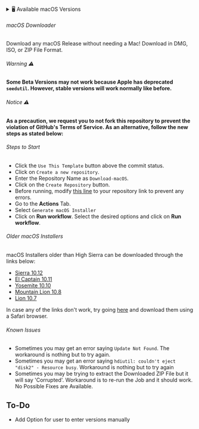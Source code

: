 <!-- BEGIN MACOS VERSIONS -->
<details>
<summary>🖥️ Available macOS Versions</summary>
  
* macOS Sequoia, Version: 15.1.1, Size: 12428948KiB, Build: 24B2091
* macOS Sequoia, Version: 15.1, Size: 12427940KiB, Build: 24B2083
* Title: macOS Sequoia, Version: 15.0.1, Size: 14138482KiB, Build: 24A348, Deferred: NO
* Title: macOS Sequoia, Version: 15.0, Size: 14138558KiB, Build: 24A335, Deferred: NO
* Title: macOS Sonoma, Version: 14.7.1, Size: 13339062KiB, Build: 23H222, Deferred: NO
* Title: macOS Sonoma, Version: 14.7, Size: 13343514KiB, Build: 23H124, Deferred: NO
* Title: macOS Sonoma, Version: 14.6.1, Size: 13340696KiB, Build: 23G93, Deferred: NO
* Title: macOS Sonoma, Version: 14.4.1, Size: 13298513KiB, Build: 23E224, Deferred: NO
* Title: macOS Ventura, Version: 13.7.1, Size: 11923883KiB, Build: 22H221, Deferred: NO
* Title: macOS Ventura, Version: 13.7, Size: 11922748KiB, Build: 22H123, Deferred: NO
* Title: macOS Ventura, Version: 13.6.9, Size: 11920840KiB, Build: 22G830, Deferred: NO
* Title: macOS Ventura, Version: 13.6.6, Size: 11917983KiB, Build: 22G630, Deferred: NO
* Title: macOS Monterey, Version: 12.7.4, Size: 12117810KiB, Build: 21H1123, Deferred: NO
</details>

###### macOS Downloader

Download any macOS Release without needing a Mac! Download in DMG, ISO, or ZIP File Format.

###### Warning ⚠️

**Some Beta Versions may not work because Apple has deprecated `seedutil`. However, stable versions will work normally like before.**

###### Notice ⚠️

**As a precaution, we request you to not fork this repository to prevent the violation of GitHub's Terms of Service. As an alternative, follow the new steps as stated below:**

###### Steps to Start

- Click the `Use This Template` button above the commit status.
- Click on `Create a new repository`.
- Enter the Repository Name as `Download-macOS`.
- Click on the `Create Repository` button.
- Before running, modify [this line](https://github.com/Comp-Labs/Download-macOS/blob/a4e8e6849d7bd9563638d46e6db843e109e8156c/.github/workflows/generate-installer.yml#L36) to your repository link to prevent any errors.
- Go to the **Actions** Tab.
- Select `Generate macOS Installer`
- Click on **Run workflow**. Select the desired options and click on **Run workflow**.

###### Older macOS Installers

macOS Installers older than High Sierra can be downloaded through the links below:

- [Sierra 10.12](http://updates-http.cdn-apple.com/2019/cert/061-39476-20191023-48f365f4-0015-4c41-9f44-39d3d2aca067/InstallOS.dmg)
- [EI Captain 10.11](http://updates-http.cdn-apple.com/2019/cert/061-41424-20191024-218af9ec-cf50-4516-9011-228c78eda3d2/InstallMacOSX.dmg)
- [Yosemite 10.10](http://updates-http.cdn-apple.com/2019/cert/061-41343-20191023-02465f92-3ab5-4c92-bfe2-b725447a070d/InstallMacOSX.dmg)
- [Mountain Lion 10.8](https://updates.cdn-apple.com/2021/macos/031-0627-20210614-90D11F33-1A65-42DD-BBEA-E1D9F43A6B3F/InstallMacOSX.dmg)
- [Lion 10.7](https://updates.cdn-apple.com/2021/macos/041-7683-20210614-E610947E-C7CE-46EB-8860-D26D71F0D3EA/InstallMacOSX.dmg)

In case any of the links don't work, try going [here](https://support.apple.com/en-in/102662#browser) and download them using a Safari browser.

###### Known Issues

- Sometimes you may get an error saying `Update Not Found`. The workaround is nothing but to try again.
- Sometimes you may get an error saying `hdiutil: couldn't eject "disk2" - Resource busy`. Workaround is nothing but to try again
- Sometimes you may be trying to extract the Downloaded ZIP File but it will say 'Corrupted'. Workaround is to re-run the Job and it should work. No Possible Fixes are Available.

## To-Do

- Add Option for user to enter versions manually
